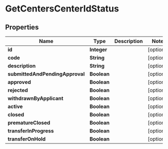 

# GetCentersCenterIdStatus

## Properties

Name | Type | Description | Notes
------------ | ------------- | ------------- | -------------
**id** | **Integer** |  |  [optional]
**code** | **String** |  |  [optional]
**description** | **String** |  |  [optional]
**submittedAndPendingApproval** | **Boolean** |  |  [optional]
**approved** | **Boolean** |  |  [optional]
**rejected** | **Boolean** |  |  [optional]
**withdrawnByApplicant** | **Boolean** |  |  [optional]
**active** | **Boolean** |  |  [optional]
**closed** | **Boolean** |  |  [optional]
**prematureClosed** | **Boolean** |  |  [optional]
**transferInProgress** | **Boolean** |  |  [optional]
**transferOnHold** | **Boolean** |  |  [optional]



